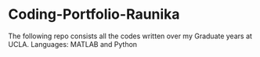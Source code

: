 # Coding-Portfolio-Raunika
The following repo consists all the codes written over my Graduate years at UCLA. Languages: MATLAB and Python
